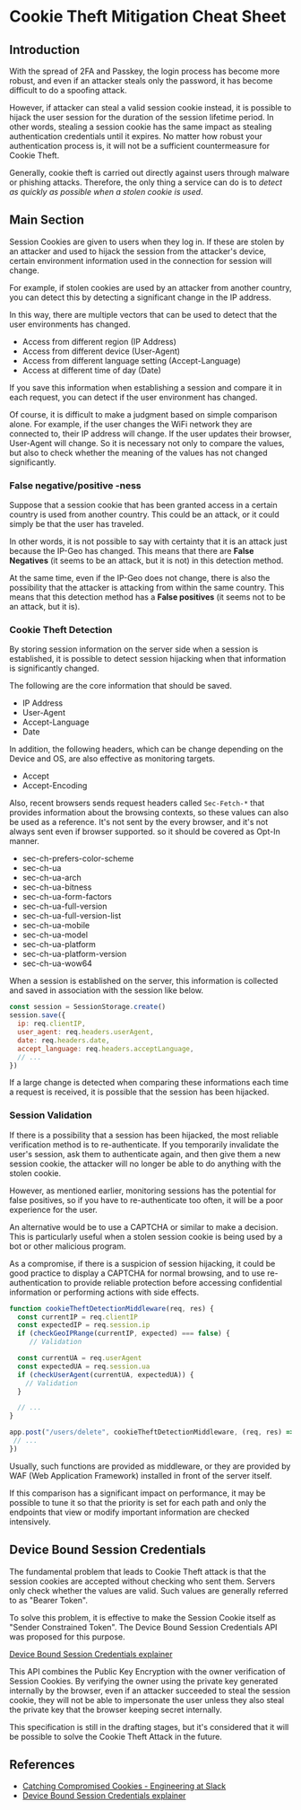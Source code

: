 # Cookie Theft Mitigation Cheat Sheet

## Introduction

With the spread of 2FA and Passkey, the login process has become more robust, and even if an attacker steals only the password, it has become difficult to do a spoofing attack.

However, if attacker can steal a valid session cookie instead, it is possible to hijack the user session for the duration of the session lifetime period. In other words, stealing a session cookie has the same impact as stealing authentication credentials until it expires. No matter how robust your authentication process is, it will not be a sufficient countermeasure for Cookie Theft.

Generally, cookie theft is carried out directly against users through malware or phishing attacks. Therefore, the only thing a service can do is to _detect as quickly as possible when a stolen cookie is used_.

## Main Section

Session Cookies are given to users when they log in. If these are stolen by an attacker and used to hijack the session from the attacker's device, certain environment information used in the connection for session will change.

For example, if stolen cookies are used by an attacker from another country, you can detect this by detecting a significant change in the IP address.

In this way, there are multiple vectors that can be used to detect that the user environments has changed.

- Access from different region (IP Address)
- Access from different device (User-Agent)
- Access from different language setting (Accept-Language)
- Access at different time of day (Date)

If you save this information when establishing a session and compare it in each request, you can detect if the user environment has changed.

Of course, it is difficult to make a judgment based on simple comparison alone. For example, if the user changes the WiFi network they are connected to, their IP address will change. If the user updates their browser, User-Agent will change. So it is necessary not only to compare the values, but also to check whether the meaning of the values has not changed significantly.

### False negative/positive -ness

Suppose that a session cookie that has been granted access in a certain country is used from another country. This could be an attack, or it could simply be that the user has traveled.

In other words, it is not possible to say with certainty that it is an attack just because the IP-Geo has changed. This means that there are **False Negatives** (it seems to be an attack, but it is not) in this detection method.

At the same time, even if the IP-Geo does not change, there is also the possibility that the attacker is attacking from within the same country. This means that this detection method has a **False positives** (it seems not to be an attack, but it is).

### Cookie Theft Detection

By storing session information on the server side when a session is established, it is possible to detect session hijacking when that information is significantly changed.

The following are the core information that should be saved.

- IP Address
- User-Agent
- Accept-Language
- Date

In addition, the following headers, which can be change depending on the Device and OS, are also effective as monitoring targets.

- Accept
- Accept-Encoding

Also, recent browsers sends request headers called `Sec-Fetch-*` that provides information about the browsing contexts, so these values can also be used as a reference. It's not sent by the every browser, and it's not always sent even if browser supported. so it should be covered as Opt-In manner.

- sec-ch-prefers-color-scheme
- sec-ch-ua
- sec-ch-ua-arch
- sec-ch-ua-bitness
- sec-ch-ua-form-factors
- sec-ch-ua-full-version
- sec-ch-ua-full-version-list
- sec-ch-ua-mobile
- sec-ch-ua-model
- sec-ch-ua-platform
- sec-ch-ua-platform-version
- sec-ch-ua-wow64

When a session is established on the server, this information is collected and saved in association with the session like below.

```js
const session = SessionStorage.create()
session.save({
  ip: req.clientIP,
  user_agent: req.headers.userAgent,
  date: req.headers.date,
  accept_language: req.headers.acceptLanguage,
  // ...
})
```

If a large change is detected when comparing these informations each time a request is received, it is possible that the session has been hijacked.

### Session Validation

If there is a possibility that a session has been hijacked, the most reliable verification method is to re-authenticate. If you temporarily invalidate the user's session, ask them to authenticate again, and then give them a new session cookie, the attacker will no longer be able to do anything with the stolen cookie.

However, as mentioned earlier, monitoring sessions has the potential for false positives, so if you have to re-authenticate too often, it will be a poor experience for the user.

An alternative would be to use a CAPTCHA or similar to make a decision. This is particularly useful when a stolen session cookie is being used by a bot or other malicious program.

As a compromise, if there is a suspicion of session hijacking, it could be good practice to display a CAPTCHA for normal browsing, and to use re-authentication to provide reliable protection before accessing confidential information or performing actions with side effects.

```js
function cookieTheftDetectionMiddleware(req, res) {
  const currentIP = req.clientIP
  const expectedIP = req.session.ip
  if (checkGeoIPRange(currentIP, expected) === false) {
     // Validation

  const currentUA = req.userAgent
  const expectedUA = req.session.ua
  if (checkUserAgent(currentUA, expectedUA)) {
    // Validation
  }

  // ...
}

app.post("/users/delete", cookieTheftDetectionMiddleware, (req, res) => {
 // ...
})
```

Usually, such functions are provided as middleware, or they are provided by WAF (Web Application Framework) installed in front of the server itself.

If this comparison has a significant impact on performance, it may be possible to tune it so that the priority is set for each path and only the endpoints that view or modify important information are checked intensively.

## Device Bound Session Credentials

The fundamental problem that leads to Cookie Theft attack is that the session cookies are accepted without checking who sent them. Servers only check whether the values are valid. Such values are generally referred to as "Bearer Token".

To solve this problem, it is effective to make the Session Cookie itself as "Sender Constrained Token". The Device Bound Session Credentials API was proposed for this purpose.

[Device Bound Session Credentials explainer](https://github.com/WICG/dbsc/blob/main/README.md)

This API combines the Public Key Encryption with the owner verification of Session Cookies. By verifying the owner using the private key generated internally by the browser, even if an attacker succeeded to steal the session cookie, they will not be able to impersonate the user unless they also steal the private key that the browser keeping secret internally.

This specification is still in the drafting stages, but it's considered that it will be possible to solve the Cookie Theft Attack in the future.

## References

- [Catching Compromised Cookies - Engineering at Slack](https://slack.engineering/catching-compromised-cookies/)
- [Device Bound Session Credentials explainer](https://github.com/WICG/dbsc/blob/main/README.md)
